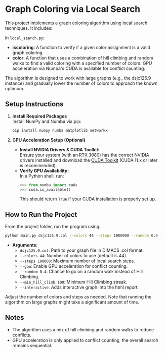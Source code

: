 
# Graph Coloring via Local Search

This project implements a graph coloring algorithm using local search techniques. It includes:

in `local_search.py`:

- **iscoloring**: A function to verify if a given color assignment is a valid graph coloring.
- **color**: A function that uses a combination of hill climbing and random walks to find a valid coloring with a specified number of colors. GPU acceleration via Numba's CUDA is available for conflict counting.

The algorithm is designed to work with large graphs (e.g., the dsjc125.9 instance) and gradually lower the number of colors to approach the known optimum.


## Setup Instructions


1. **Install Required Packages**  
   Install NumPy and Numba via pip:
   ```bash
   pip install numpy numba matplotlib networkx
   ```

2. **GPU Acceleration Setup (Optional)**  
   - **Install NVIDIA Drivers & CUDA Toolkit:**  
     Ensure your system (with an RTX 3080) has the correct NVIDIA drivers installed and download the [CUDA Toolkit](https://developer.nvidia.com/cuda-downloads) (CUDA 11.x or later is recommended).
   - **Verify GPU Availability:**  
     In a Python shell, run:
     ```python
     >>> from numba import cuda
     >>> cuda.is_available()
     ```
     This should return `True` if your CUDA installation is properly set up.

## How to Run the Project

From the project folder, run the program using:

```bash
python main.py dsjc125.9.col --colors 44 --steps 1000000 --random 0.4 --min_hill_climb 100 --gpu
```

- **Arguments:**
  - `dsjc125.9.col`: Path to your graph file in DIMACS .col format.
  - `--colors 44`: Number of colors to use (default is 44).
  - `--steps 100000`: Maximum number of local search steps.
  - `--gpu`: Enable GPU acceleration for conflict counting.
  - `--random 0.4`: Chance to go on a random walk instead of Hill Climbing.
  - `--min_hill_climb 100`: Minimum Hill Climbing streak.
  - `--interactive`: Adds interactive graph into the html report.

  

Adjust the number of colors and steps as needed. Note that running the algorithm on large graphs might take a significant amount of time.

## Notes

- The algorithm uses a mix of hill climbing and random walks to reduce conflicts.
- GPU acceleration is only applied to conflict counting; the overall search remains sequential.
